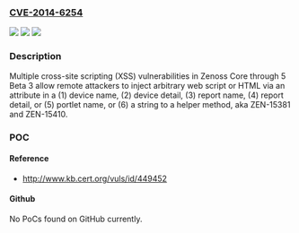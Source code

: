 ### [CVE-2014-6254](https://cve.mitre.org/cgi-bin/cvename.cgi?name=CVE-2014-6254)
![](https://img.shields.io/static/v1?label=Product&message=n%2Fa&color=blue)
![](https://img.shields.io/static/v1?label=Version&message=n%2Fa&color=blue)
![](https://img.shields.io/static/v1?label=Vulnerability&message=n%2Fa&color=brighgreen)

### Description

Multiple cross-site scripting (XSS) vulnerabilities in Zenoss Core through 5 Beta 3 allow remote attackers to inject arbitrary web script or HTML via an attribute in a (1) device name, (2) device detail, (3) report name, (4) report detail, or (5) portlet name, or (6) a string to a helper method, aka ZEN-15381 and ZEN-15410.

### POC

#### Reference
- http://www.kb.cert.org/vuls/id/449452

#### Github
No PoCs found on GitHub currently.


